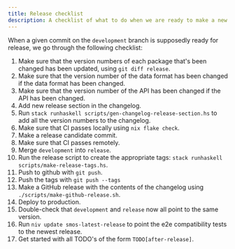 ```yaml
---
title: Release checklist
description: A checklist of what to do when we are ready to make a new release
---
```


When a given commit on the `development` branch is supposedly ready for release, we go through the following checklist:

1. Make sure that the version numbers of each package that's been changed has been updated, using `git diff release`.
1. Make sure that the version number of the data format has been changed if the data format has been changed.
1. Make sure that the version number of the API has been changed if the API has been changed.
1. Add new release section in the changelog.
1. Run `stack runhaskell scripts/gen-changelog-release-section.hs` to add all the version numbers to the changelog.
1. Make sure that CI passes locally using `nix flake check`.
1. Make a release candidate commit.
1. Make sure that CI passes remotely.
1. Merge `development` into `release`.
1. Run the release script to create the appropriate tags: `stack runhaskell scripts/make-release-tags.hs`.
1. Push to github with `git push`.
1. Push the tags with `git push --tags`
1. Make a GitHub release with the contents of the changelog using `./scripts/make-github-release.sh`.
1. Deploy to production.
1. Double-check that `development` and `release` now all point to the same version.
1. Run `niv update smos-latest-release` to point the e2e compatibility tests to the newest release.
1. Get started with all TODO's of the form `TODO[after-release]`.
